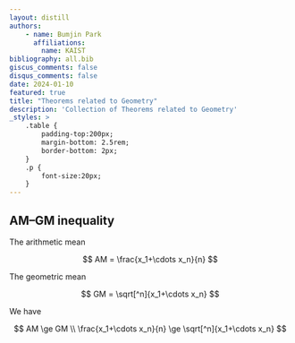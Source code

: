 ```yaml
---
layout: distill
authors: 
    - name: Bumjin Park
      affiliations:
        name: KAIST
bibliography: all.bib
giscus_comments: false
disqus_comments: false
date: 2024-01-10
featured: true
title: "Theorems related to Geometry"
description: 'Collection of Theorems related to Geometry'
_styles: >
    .table {
        padding-top:200px;
        margin-bottom: 2.5rem;
        border-bottom: 2px;
    }
    .p {
        font-size:20px;
    }
---
```

<style>
blockquote {
    width: 150%; 
}
</style>

## AM–GM inequality

The arithmetic mean 

$$
AM = \frac{x_1+\cdots x_n}{n}
$$

The geometric mean 

$$
GM = \sqrt[^n]{x_1+\cdots x_n} 
$$

We have 

$$
AM \ge GM \\ 
\frac{x_1+\cdots x_n}{n} \ge  \sqrt[^n]{x_1+\cdots x_n} 
$$
